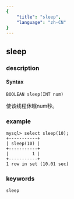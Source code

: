 ```yaml
---
{
    "title": "sleep",
    "language": "zh-CN"
}
---
```


<!-- 
Licensed to the Apache Software Foundation (ASF) under one
or more contributor license agreements.  See the NOTICE file
distributed with this work for additional information
regarding copyright ownership.  The ASF licenses this file
to you under the Apache License, Version 2.0 (the
"License"); you may not use this file except in compliance
with the License.  You may obtain a copy of the License at

  http://www.apache.org/licenses/LICENSE-2.0

Unless required by applicable law or agreed to in writing,
software distributed under the License is distributed on an
"AS IS" BASIS, WITHOUT WARRANTIES OR CONDITIONS OF ANY
KIND, either express or implied.  See the License for the
specific language governing permissions and limitations
under the License.
-->

## sleep
### description
#### Syntax

`BOOLEAN sleep(INT num)`

使该线程休眠num秒。

### example

```
mysql> select sleep(10);
+-----------+
| sleep(10) |
+-----------+
|         1 |
+-----------+
1 row in set (10.01 sec)

```
### keywords
    sleep
